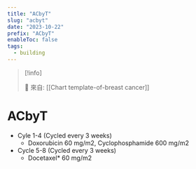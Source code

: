 ```yaml
---
title: "ACbyT"
slug: "acbyt"
date: "2023-10-22"
prefix: "ACbyT"
enableToc: false
tags:
  - building
---
```


> [!info]
>
> 🌱 來自: [[Chart template-of-breast cancer]]

# ACbyT

- Cyle 1-4 (Cycled every 3 weeks)
  - Doxorubicin 60 mg/m2, Cyclophosphamide 600 mg/m2
- Cycle 5-8 (Cycled every 3 weeks)
  - Docetaxel* 60 mg/m2
